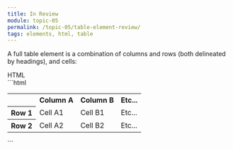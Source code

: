 ```yaml
---
title: In Review
module: topic-05
permalink: /topic-05/table-element-review/
tags: elements, html, table
---
```


<div class="divider-heading"></div>

A full table element is a combination of columns and rows (both delineated by headings), and cells:


<div id="code-heading">HTML</div>
```html
<table>
  <tr>
    <th><!--intentionally blank--></th>
    <th scope="col">Column A</th>
    <th scope="col">Column B</th>
    <th scope="col">Etc...</th>
  </tr>
  <tr>
    <th scope="row">Row 1</th>
    <td>Cell A1</td>
    <td>Cell B1</td>
    <td>Etc...</td>
  </tr>
  <tr>
    <th scope="row">Row 2</th>
    <td>Cell A2</td>
    <td>Cell B2</td>
    <td>Etc...</td>
  </tr>
</table>
```

<div class="codepen-embed">
  <p data-height="600" data-theme-id="30567" data-slug-hash="RLjgmO" data-default-tab="html,result" data-user="Media-Ed-Online" data-pen-title="HTML Tables" class="codepen"></a>
</div>
